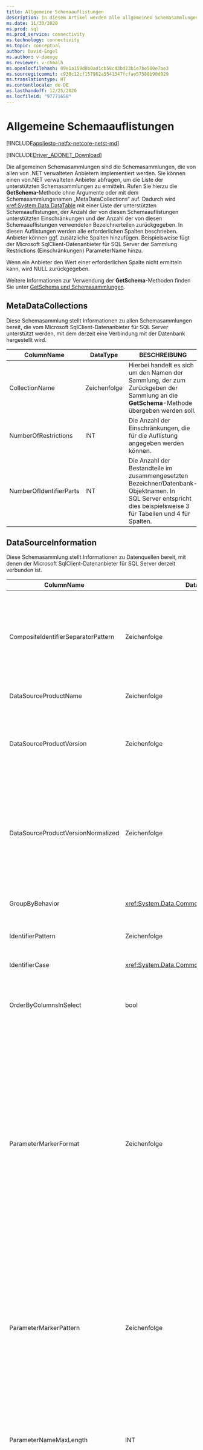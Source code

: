 ```yaml
---
title: Allgemeine Schemaauflistungen
description: In diesem Artikel werden alle allgemeinen Schemasammlungen beschrieben, die von allen von .NET verwalteten Anbietern unterstützt werden.
ms.date: 11/30/2020
ms.prod: sql
ms.prod_service: connectivity
ms.technology: connectivity
ms.topic: conceptual
author: David-Engel
ms.author: v-daenge
ms.reviewer: v-chmalh
ms.openlocfilehash: 09e1a159d0b0ad1cb58c43bd23b1e7be500e7ae3
ms.sourcegitcommit: c938c12cf157962a5541347fcfae57588b90d929
ms.translationtype: HT
ms.contentlocale: de-DE
ms.lasthandoff: 12/25/2020
ms.locfileid: "97771658"
---
```

# <a name="common-schema-collections"></a>Allgemeine Schemaauflistungen

[!INCLUDE[appliesto-netfx-netcore-netst-md](../../includes/appliesto-netfx-netcore-netst-md.md)]

[!INCLUDE[Driver_ADONET_Download](../../includes/driver_adonet_download.md)]

Die allgemeinen Schemasammlungen sind die Schemasammlungen, die von allen von .NET verwalteten Anbietern implementiert werden. Sie können einen von.NET verwalteten Anbieter abfragen, um die Liste der unterstützten Schemasammlungen zu ermitteln. Rufen Sie hierzu die **GetSchema**-Methode ohne Argumente oder mit dem Schemasammlungsnamen „MetaDataCollections“ auf. Dadurch wird <xref:System.Data.DataTable> mit einer Liste der unterstützten Schemaauflistungen, der Anzahl der von diesen Schemaauflistungen unterstützten Einschränkungen und der Anzahl der von diesen Schemaauflistungen verwendeten Bezeichnerteilen zurückgegeben. In diesen Auflistungen werden alle erforderlichen Spalten beschrieben. Anbieter können ggf. zusätzliche Spalten hinzufügen. Beispielsweise fügt der Microsoft SqlClient-Datenanbieter für SQL Server der Sammlung Restrictions (Einschränkungen) ParameterName hinzu.  

Wenn ein Anbieter den Wert einer erforderlichen Spalte nicht ermitteln kann, wird NULL zurückgegeben.  
  
Weitere Informationen zur Verwendung der **GetSchema**-Methoden finden Sie unter [GetSchema und Schemasammlungen](getschema-and-schema-collections.md).  

## <a name="metadatacollections"></a>MetaDataCollections  

Diese Schemasammlung stellt Informationen zu allen Schemasammlungen bereit, die vom Microsoft SqlClient-Datenanbieter für SQL Server unterstützt werden, mit dem derzeit eine Verbindung mit der Datenbank hergestellt wird.  
  
|ColumnName|DataType|BESCHREIBUNG|  
|----------------|--------------|-----------------|  
|CollectionName|Zeichenfolge|Hierbei handelt es sich um den Namen der Sammlung, der zum Zurückgeben der Sammlung an die **GetSchema**-Methode übergeben werden soll.|  
|NumberOfRestrictions|INT|Die Anzahl der Einschränkungen, die für die Auflistung angegeben werden können.|  
|NumberOfIdentifierParts|INT|Die Anzahl der Bestandteile im zusammengesetzten Bezeichner/Datenbank-Objektnamen. In SQL Server entspricht dies beispielsweise 3 für Tabellen und 4 für Spalten.|  

## <a name="datasourceinformation"></a>DataSourceInformation  

Diese Schemasammlung stellt Informationen zu Datenquellen bereit, mit denen der Microsoft SqlClient-Datenanbieter für SQL Server derzeit verbunden ist.  
  
|ColumnName|DataType|BESCHREIBUNG|  
|----------------|--------------|-----------------|  
|CompositeIdentifierSeparatorPattern|Zeichenfolge|Der reguläre Ausdruck, der den Trennzeichen zum Trennen der Bestandteile in einem zusammengesetzten Bezeichner entspricht. Beispiel: „\\“. (für SQL Server).<br /><br /> Ein zusammengesetzter Bezeichner wird in der Regel für einen Datenbankobjektnamen verwendet, z. B. „pubs.dbo.authors“ oder „pubs\@dbo.authors“.<br /><br /> Verwenden Sie für SQL Server den regulären Ausdruck „\\.“. |  
|DataSourceProductName|Zeichenfolge|Hierbei handelt es sich um den Namen des Produkts, auf das der Anbieter zugreift, z. B. „SQLServer“.|  
|DataSourceProductVersion|Zeichenfolge|Gibt die Version des Produkts, auf das durch den Anbieter zugegriffen wird, im systemeigenen Format der Datenquellen an, nicht im Microsoft-Format.<br /><br /> In einigen Fällen sind die Werte von "DataSourceProductVersion" und "DataSourceProductVersionNormalized" identisch. |  
|DataSourceProductVersionNormalized|Zeichenfolge|Eine normalisierte Version der Datenquelle, damit sie mithilfe von `String.Compare()` verglichen werden kann. Das Format ist für alle Versionen des Anbieters konsistent, um zu verhindern, dass Version 10 zwischen Version 1 und Version 2 einsortiert wird.<br /><br /> SQL Server verwendet z. B. das Microsoft-Standardformat „nn.nn.nnnn“.<br /><br /> In einigen Fällen sind die Werte von DataSourceProductVersion und DataSourceProductVersionNormalized identisch. |  
|GroupByBehavior|<xref:System.Data.Common.GroupByBehavior>|Gibt die Beziehung zwischen den Spalten in einer GROUP BY-Klausel und den nicht zusammengesetzten Spalten in der Auswahlliste an.|  
|IdentifierPattern|Zeichenfolge|Ein regulärer Ausdruck, der einem Bezeichner entspricht und über einen Wert verfügt, der den Bezeichner darstellt. Beispiel: "[A-Za-z0-9_#$]".|  
|IdentifierCase|<xref:System.Data.Common.IdentifierCase>|Gibt an, ob die Groß- und Kleinschreibung bei nicht in Anführungszeichen stehenden Bezeichnern berücksichtigt werden soll.|  
|OrderByColumnsInSelect|bool|Gibt an, ob Spalten in einer ORDER BY-Klausel in der Auswahlliste vorhanden sein müssen. Der Wert "true" gibt an, dass die Spalten in der Auswahlliste vorhanden sein müssen. Der Wert "false" gibt an, dass sie nicht in der Auswahlliste vorhanden sein müssen.|  
|ParameterMarkerFormat|Zeichenfolge|Eine Formatzeichenfolge, die die Formatierung des Parameters darstellt.<br /><br /> Wenn benannte Parameter von der Datenquelle unterstützt werden, muss sich der erste Platzhalter in dieser Zeichenfolge an der Stelle befinden, an der der Parametername formatiert wird.<br /><br /> Wenn die Datenquelle beispielsweise erwartet, dass Parameter benannt sind und das Präfix „:“ aufweisen, wäre dies: „:{0}“. Bei der Formatierung dieses Beispiels mit dem Parameternamen "p1" lautet die resultierende Zeichenfolge also ":p1".<br /><br /> Wenn die Datenquelle erwartet, dass Parameter das Präfix „\@“ aufweisen, dieses jedoch bereits in den Namen enthalten ist, wäre die Zeichenfolge „{0}“. Das Ergebnis der Formatierung eines Parameters mit dem Namen „\@p1“ wäre dann einfach „\@p1“.<br /><br /> Für Datenquellen, die keine benannten Parameter und stattdessen die Verwendung des Zeichens „?“ erwarten, kann für die Formatzeichenfolge einfach „?“ angegeben werden. Dadurch wird der Parametername ignoriert. |  
|ParameterMarkerPattern|Zeichenfolge|Ein regulärer Ausdruck, der einer Parametermarkierung entspricht. Er verfügt (sofern vorhanden) über einen Wert, der dem Parameternamen entspricht.<br /><br /> Wenn beispielsweise benannte Parameter mit einem vorangestellten „\@“-Zeichen unterstützt werden, das in den Parameternamen eingeschlossen wird, lautet die Zeichenfolge „(\@[A-Za-z0-9_$#]*)“.<br /><br /> Wenn benannte Parameter jedoch mit einem vorangestellten „:“-Zeichen unterstützt werden, das nicht Teil des Parameternamens ist, lautet die Zeichenfolge „:([A-Za-z0-9_$#]\*)“.<br /><br /> Wenn die Datenquelle keine benannten Parameter unterstützt, lautet die Zeichenfolge natürlich einfach „?“.|  
|ParameterNameMaxLength|INT|Die maximale Länge eines Parameternamens in Zeichen. In Visual Studio werden im Falle der Unterstützung von Parameternamen 30 Zeichen als Mindestwert für die maximale Länge erwartet.<br /><br /> Wenn benannte Parameter von der Datenquelle nicht unterstützt werden, gibt diese Eigenschaft Null (0) zurück.|  
|ParameterNamePattern|Zeichenfolge|Ein regulärer Ausdruck, der den gültigen Parameternamen entspricht. Je nach Datenquelle sind die Regeln bezüglich der für Parameternamen zulässigen Zeichen verschieden.<br /><br /> In Visual Studio wird im Falle der Unterstützung von Parameternamen erwartet, dass die Zeichen "\p{Lu}\p{Ll}\p{Lt}\p{Lm}\p{Lo}\p{Nl}\p{Nd}" die in jedem Fall unterstützte Gruppe von für Parameternamen gültigen Zeichen darstellen.|  
|QuotedIdentifierPattern|Zeichenfolge|Ein regulärer Ausdruck, der einem Bezeichner in Anführungszeichen entspricht und über einen Wert verfügt, der den Bezeichner ohne Anführungszeichen darstellt. Wenn in der Datenquelle beispielsweise doppelte Anführungszeichen zum Identifizieren von Bezeichnern in Anführungszeichen verwendet wurden, lautet die Zeichenfolge: „(([^\\"]&#124;\\"\\")*)“.|  
|QuotedIdentifierCase|<xref:System.Data.Common.IdentifierCase>|Gibt an, ob die Groß- und Kleinschreibung bei Bezeichnern in Anführungszeichen berücksichtigt werden muss.|  
|StatementSeparatorPattern|Zeichenfolge|Ein regulärer Ausdruck, der dem Trennzeichen für Anweisungen entspricht.|  
|StringLiteralPattern|Zeichenfolge|Ein regulärer Ausdruck, der einem Zeichenfolgenliteral entspricht und über einen Wert verfügt, der das Literal darstellt. Wenn in der Datenquelle beispielsweise einfache Anführungszeichen zum Identifizieren von Zeichenfolgen verwendet wurden, lautet die Zeichenfolge: „('([^']&#124;'')*')“.|  
|SupportedJoinOperators|<xref:System.Data.Common.SupportedJoinOperators>|Gibt an, welche SQL-Joinanweisungen von der Datenquelle unterstützt werden.|  

## <a name="datatypes"></a>DataTypes  

Diese Schemasammlung stellt Informationen zu den von der Datenbank, mit der der Microsoft SqlClient-Datenanbieter für SQL Server derzeit verbunden ist, unterstützten Datentypen bereit.  

|ColumnName|DataType|BESCHREIBUNG|  
|----------------|--------------|-----------------|  
|TypName|Zeichenfolge|Der anbieterspezifische Datentypname.|  
|ProviderDbType|INT|Hierbei handelt es sich um den anbieterspezifischen Typwert, der beim Angeben des Typs eines Parameters verwendet werden sollte, z. B. SqlDbType.Money.|  
|ColumnSize|long|Die Länge einer nicht numerischen Spalte oder eines nicht numerischen Parameters bezieht sich entweder auf die maximale oder auf die für diesen Typ vom Anbieter definierte Länge.<br /><br /> Bei Zeichendaten ist dies die maximale oder definierte Länge in Einheiten, entsprechend der Definition in der Datenquelle. <br /><br /> Bei Datum/Uhrzeit-Datentypen ist dies die Länge der Zeichenfolgendarstellung (dabei wird von der maximal zulässigen Genauigkeit der Sekundenbruchteil-Komponente ausgegangen).<br /><br /> Wenn der Datentyp numerisch ist, ist dies die obere Grenze der maximalen Genauigkeit des Datentyps.|  
|CreateFormat|Zeichenfolge|Formatzeichenfolge, die darstellt, wie diese Spalte einer Datendefinitionsanweisung (z. B. CREATE TABLE) hinzugefügt wird. Jedes Element im CreateParameter-Array muss durch eine "Parametermarkierung" in der Formatzeichenfolge dargestellt werden.<br /><br /> Für den SQL-Datentyp DECIMAL ist eine Angabe zur Genauigkeit und zur Dezimalstellenanzahl erforderlich. In diesem Fall lautet die Formatzeichenfolge „DECIMAL({0},{1})“.|  
|CreateParameters|Zeichenfolge|Die Erstellungsparameter, die beim Erstellen einer Spalte dieses Datentyps angegeben werden müssen. Die Erstellungsparameter sind in der Zeichenfolge durch ein Komma getrennt in der Reihenfolge aufgelistet, in der sie bereitgestellt werden sollen.<br /><br /> Für den SQL-Datentyp DECIMAL ist eine Angabe zur Genauigkeit und zur Dezimalstellenanzahl erforderlich. In diesem Fall müssen die Erstellungsparameter die Zeichenfolge "Genauigkeit, Dezimalstellenanzahl" enthalten.<br /><br /> In einem Textbefehl zum Erstellen einer DECIMAL-Spalte mit einer Genauigkeit von 10 und einer Dezimalstellenanzahl von 2 lautet der Wert der CreateFormat-Spalte möglicherweise „DECIMAL({0},{1})“ und die vollständige Typspezifikation wäre dann „DECIMAL(10,2)“.|  
|DataType|Zeichenfolge|Hierbei handelt es sich um den Namen des .NET-Typs des Datentyps.|  
|IsAutoincrementable|bool|true – Die Werte dieses Datentyps können automatisch erhöht werden.<br /><br /> false – Die Werte dieses Datentyps können nicht automatisch erhöht werden.<br /><br /> Beachten Sie, dass auf diese Weise lediglich angegeben wird, ob eine Spalte dieses Datentyps automatisch erhöht werden kann, und nicht, dass alle Spalten dieses Typs automatisch erhöht werden.|  
|IsBestMatch|bool|true: Der Datentyp weist die höchste Übereinstimmung unter allen Datentypen im Datenspeicher auf und ist der .NET-Datentyp, der durch den Wert in der DataType-Spalte angegeben wird.<br /><br /> false – Der Datentyp stellt nicht die höchste Übereinstimmung dar.<br /><br /> Für jede Gruppe von Zeilen, in der der Wert der DataType-Spalte derselbe ist, wird die IsBestMatch-Spalte nur in einer Zeile auf "true" festgelegt.|  
|IsCaseSensitive|bool|true – Bei dem Datentyp handelt es sich um einen Zeichentyp, und die Groß- und Kleinschreibung muss berücksichtigt werden.<br /><br /> true – Bei dem Datentyp handelt es sich nicht um einen Zeichentyp, und die Groß- und Kleinschreibung muss nicht berücksichtigt werden.|  
|IsFixedLength|bool|true – Die von der DLL (Data Definition Language) erstellten Spalten dieses Datentyps weisen eine feste Länge auf.<br /><br /> false – Die von der DLL (Data Definition Language) erstellten Spalten dieses Datentyps weisen eine variable Länge auf.<br /><br /> DBNull.Value – Es ist nicht bekannt, ob dieses Feld vom Anbieter einer Spalte mit fester oder variabler Länge zugeordnet wird.|  
|IsFixedPrecisionScale|bool|true – Der Datentyp verfügt über eine feste Genauigkeit und Dezimalstellenanzahl.<br /><br /> false – Der Datentyp verfügt nicht über eine feste Genauigkeit und Dezimalstellenanzahl.|  
|IsLong|bool|true – Der Datentyp enthält sehr lange Daten. Die Definition hierfür ist anbieterspezifisch.<br /><br /> false – Der Datentyp enthält keine sehr langen Daten.|  
|IsNullable|bool|true – Der Datentyp lässt NULL-Werte zu.<br /><br /> false – Der Datentyp lässt keine NULL-Werte zu.<br /><br /> DBNull.Value – Es ist nicht bekannt, ob der Datentyp NULL-Werte zulässt.|  
|IsSearchable|bool|true – Der Datentyp kann in WHERE-Klauseln mit beliebigen Operatoren außer dem LIKE-Prädikat verwendet werden.<br /><br /> FALSE – Der Datentyp kann nicht in WHERE-Klauseln mit beliebigen Operatoren außer dem LIKE-Prädikat verwendet werden.|  
|IsSearchableWithLike|bool|TRUE – Der Datentyp kann mit dem LIKE-Prädikat verwendet werden.<br /><br /> FALSE – Der Datentyp kann nicht mit dem LIKE-Prädikat verwendet werden.|  
|IsUnsigned|bool|true – Der Datentyp hat kein Vorzeichen.<br /><br /> false – Der Datentyp hat ein Vorzeichen.<br /><br /> DBNull.Value – Nicht zutreffend für den Datentyp.|  
|MaximumScale|short|Wenn es sich beim Typindikator um einen numerischen Typ handelt, ist dies die maximal zulässige Anzahl von Ziffern rechts vom Dezimaltrennzeichen. Andernfalls ist dies DBNull.Value.|  
|MinimumScale|short|Wenn es sich beim Typindikator um einen numerischen Typ handelt, ist dies die minimal zulässige Anzahl von Ziffern rechts vom Dezimaltrennzeichen. Andernfalls ist dies DBNull.Value.|  
|IsConcurrencyType|bool|true – Der Datentyp wird immer dann von der Datenbank aktualisiert, wenn die Zeile geändert wird und sich der Wert der Spalte von allen vorherigen Werten unterscheidet.<br /><br /> false – Der Datentyp wird von der Datenbank nicht bei jeder Änderung der Zeile aktualisiert.<br /><br /> DBNull.Value – Die Datenbank unterstützt diese Art von Datentyp nicht.|  
|IsLiteralSupported|bool|true – Der Datentyp kann als Literal ausgedrückt werden.<br /><br /> true – Der Datentyp kann nicht als Literal ausgedrückt werden.|  
|LiteralPrefix|Zeichenfolge|Das auf ein angegebenes Literal angewendete Präfix.|  
|LiteralSuffix|Zeichenfolge|Das auf ein angegebenes Literal angewendete Suffix.|  

## <a name="restrictions"></a>Beschränkungen 

Diese Schemasammlung stellt Informationen zu den Einschränkungen bereit, die vom Microsoft SqlClient-Datenanbieter für SQL Server unterstützt werden, mit dem derzeit eine Verbindung mit der Datenbank hergestellt wird.  
  
|ColumnName|DataType|BESCHREIBUNG|  
|----------------|--------------|-----------------|  
|CollectionName|Zeichenfolge|Der Name der Auflistung, auf die diese Einschränkungen angewendet werden.|  
|RestrictionName|Zeichenfolge|Der Name der Einschränkung in der Auflistung.|  
|RestrictionDefault|Zeichenfolge|Ignoriert.|  
|RestrictionNumber|INT|Die tatsächliche Position in den Auflistungseinschränkungen, an der sich diese bestimmte Einschränkung befindet.|  

## <a name="reservedwords"></a>ReservedWords  

Diese Schemasammlung stellt Informationen zu den für die Datenbank, mit der der Microsoft SqlClient-Datenanbieter für SQL Server derzeit verbunden ist, reservierten Wörtern bereit.  
  
|ColumnName|DataType|BESCHREIBUNG|  
|----------------|--------------|-----------------|  
|ReservedWord|Zeichenfolge|Hierbei handelt es sich um ein anbieterspezifisches reserviertes Wort.|  

## <a name="see-also"></a>Weitere Informationen:

- [Abrufen von Datenbankschemainformationen](retrieving-database-schema-information.md)
- [„GetSchema“ und Schemaauflistungen](getschema-and-schema-collections.md)
- [Microsoft ADO.NET für SQL Server](microsoft-ado-net-sql-server.md)
